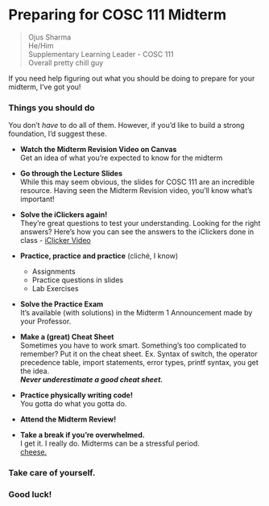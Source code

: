 # Preparing for COSC 111 Midterm

> Ojus Sharma \
He/Him\
Supplementary Learning Leader - COSC 111\
Overall pretty chill guy
> 

If you need help figuring out what you should be doing to prepare for your midterm, I’ve got you!

### Things you should do

You don’t *have* to do all of them. However, if you’d like to build a strong foundation, I’d suggest these.

- **Watch the Midterm Revision Video on Canvas**\
Get an idea of what you’re expected to know for the midterm

- **Go through the Lecture Slides** \
While this may seem obvious, the slides for COSC 111 are an incredible resource. Having seen the Midterm Revision video, you’ll know what’s important!

- **Solve the iClickers again!**  
They’re great questions to test your understanding.
Looking for the right answers? Here’s how you can see the answers to the iClickers done in class - [iClicker Video](https://drive.google.com/file/d/1JVns_d1UFvYN8-VCsccxkuZCF5UhebGz/view?usp=drive_link)

- **Practice, practice and practice** (cliché, I know)
    - Assignments
    - Practice questions in slides
    - Lab Exercises

- **Solve the Practice Exam**\
It’s available (with solutions) in the Midterm 1 Announcement made by your Professor.

- **Make a (great) Cheat Sheet**\
Sometimes you have to work smart.
Something’s too complicated to remember? Put it on the cheat sheet.
Ex. Syntax of switch, the operator precedence table, import statements, error types, printf syntax, you get the idea.\
***Never underestimate a good cheat sheet.***

- **Practice physically writing code!**\
You gotta do what you gotta do.

- **Attend the Midterm Review!**
- **Take a break if you’re overwhelmed.**\
I get it. I really do. Midterms can be a stressful period.\
[cheese.](https://www.youtube.com/watch?v=gh2IflEryLQ)

### Take care of yourself.
### Good luck!
